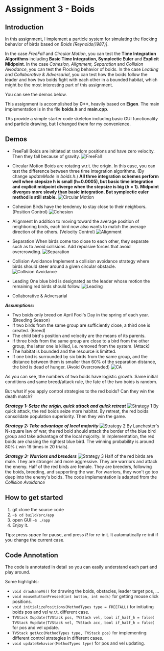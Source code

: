# Assignment 3 - Boids

## Introduction

In this assignment, I implement a particle system for simulating the flocking behavior of birds based on *Boids [Reynolds(1987)]*. 

In the case *FreeFall* and *Circular Motion*, you can test the **Time Integration Algorithms** including **Basic Time Integration, Symplectic Euler** and **Explicit Midpoint**. In the case *Cohesion, Alignment, Separation* and *Collision Aviodance*, you can test the Flocking behavior of boids. In the case *Leading* and *Collaborative & Adversarial*, you can test how the boids follow the leader and how two boids fight with each other in a bounded habitat, which might be the most interesting part of this assignment.

You can see the demos below.

This assignment is accomplished by **C++**, heavily based on **Eigen**. The main implementation is in the file **boids.h** and **main.cpp**.

TAs provide a simple starter code skeleton including basic GUI functionality and particle drawing, but I changed them for my convenience.

## Demos
* FreeFall
Boids are initiated at random positions and have zero velocity. Then they fall because of gravity.
![FreeFall]() 

* Circular Motion
Boids are rotating w.r.t. the origin. In this case, you can test the difference between three time integration algorithms. (By change *updateMode* in *boids.h*.)
**All three integration schemes perform well when stepsize h is small (h=0.0005), but basic time integration and explicit midpoint diverge when the stepsize is big (h = 1). Midpoint diverges more slowly than basic integration. But symplectic euler method is still stable.**
![Circular Motion]()

* Cohesion
Birds have the tendency to stay close to their neighbors. (Position Control)
![Cohesion]()

* Alignment
In addition to moving toward the average position of neighboring birds, each bird now also wants to match the average direction of the others. (Velocity Control)
![Alignment]()

* Separation
When birds come too close to each other, they separate such as to avoid collisions. Add repulsive forces that avoid overcrowding.
![Separation]()

* Collision Avoidance
Implement a collision avoidance strategy where birds should steer around a given circular obstacle.
![Collision Avoidance]()

* Leading
One blue bird is designated as the leader whose motion the remaining red birds should follow. 
![Leading]()

* Collaborative & Adversarial

 ***Assumptions:***

* Two boids only breed on April Fool's Day in the spring of each year. (Breeding Season)
* If two birds from the same group are sufficiently close, a third one is created. (Breed)
* The child bird's position and velocity are the means of its parents.
* If three birds from the same group are close to a bird from the other group, the latter one is killed, i.e. removed from the system. (Attack)
* The habitat is bounded and the resource is limitted.
* If one bird is surrounded by six birds from the same group, and the distance between them is smaller than 60% of the separation distance, the bird is dead of hunger. (Avoid Overcrowded)
![CA]()

As you can see, the numbers of two boids have logistic growth. Same initial conditions and same breed/attack rule, the fate of the two boids is random.

But what if you apply control strategies to the red boids? Can they win the death match?
 
 ***Strategy 1: Seize the origin, quick attack and quick retreat***
 ![Strategy 1]()
By quick attack, the red boids seize more habitat. By retreat, the red boids consolidate population superiority. Then they win the game.

 ***Strategy 2: Take advantage of local majority***
 ![Strategy 2]()
 By Lanchester's N-square law of war, the red boid should attack the border of the blue bird group and take advantage of the local majority. In implementation, the red boids are chasing the rightest blue bird. The winning probability is around 80% ( win 16 times in 20 trials).
 
  ***Strategy 3: Warriors and breeders***
  ![Strategy 3]()
  Half of the red birds are male. They are stronger and more aggressive. They are warriors and attack the enemy. Half of the red birds are female. They are breeders, following the boids, breeding, and supporting the war. For warriors, they  won't go too deep into the enemy's boids. The code implementation is adapted from the *Collision Avoidance*
  
## How to get started

1. git clone the source code
2. ```~$ cd build/src/app```
3. open GUI ```~$ ./app```
4. Enjoy it. 

Tips: press *space* for pause, and press *R* for re-init. It automatically re-init if you change the current case.

## Code Annotation

The code is annotated in detail so you can easily understand each part and play around. 

Some highlights: 

* ```void drawNanoVG()```
 for drawing the boids, obstacles, leader target pos, ...
* ```void mouseButtonPressed(int button, int mods)```
for getting mouse click positions.
* ```void initializePositions(MethodTypes type = FREEFALL)```
for initiating boids pos and vel w.r.t. different case.
* ```TVStack Xupdate(TVStack pos, TVStack vel, bool if_half_h = false)```
```TVStack Vupdate(TVStack vel, TVStack acc, bool if_half_h = false)```
 for pos and vel update.
* ```TVStack getAcc(MethodTypes type, TVStack pos)```
for implementing different control strategies in different cases.
* ```void updateBehavior(MethodTypes type)```
for pos and vel updating.














